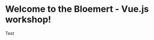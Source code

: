 # Welcome to the <span class="bloemert">Bloemert</span> - <span class="vue">Vue.js</span> workshop!

Test
